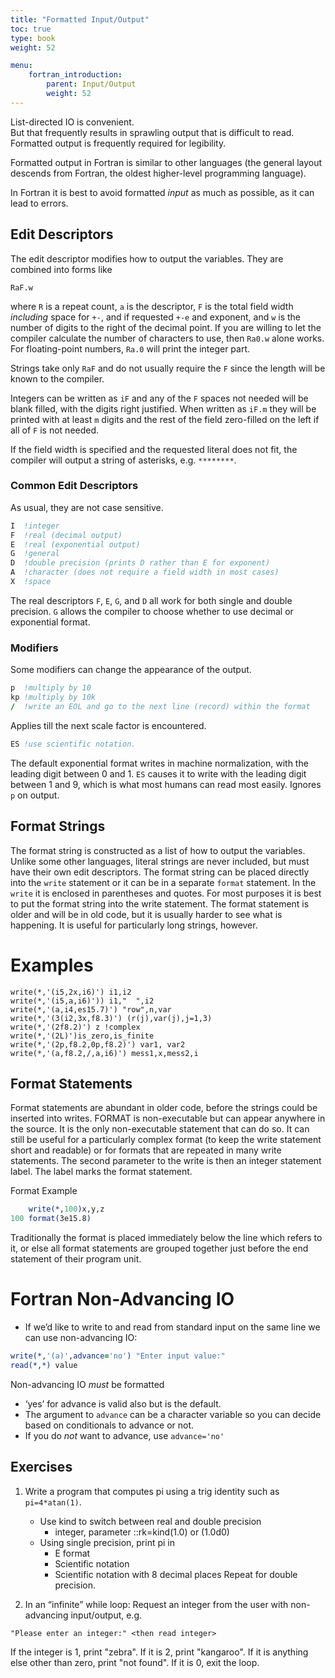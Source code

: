 ```yaml
---
title: "Formatted Input/Output"
toc: true
type: book
weight: 52

menu:
    fortran_introduction:
        parent: Input/Output
        weight: 52
---
```


List-directed IO is convenient.  
But that frequently results in sprawling output that is difficult to read. Formatted output is frequently required for legibility.  

Formatted output in Fortran is similar to other languages (the general layout descends from Fortran, the oldest higher-level programming language).

In Fortran it is best to avoid formatted _input_ as much as possible, as it can lead to errors.

## Edit Descriptors

The edit descriptor modifies how to output the variables.  They are combined into forms like
```
RaF.w
```
where `R` is a repeat count, `a` is the descriptor, `F` is the total field width _including_ space for `+-`, and if requested `+-e` and exponent, and `w` is the number of digits to the right of the decimal point. If you are willing to let the compiler calculate the number of characters to use, then `Ra0.w` alone works.  For floating-point numbers, `Ra.0` will print the integer part.

Strings take only `RaF` and do not usually require the `F` since the length will be known to the compiler.

Integers can be written as `iF` and any of the `F` spaces not needed will be blank filled, with the digits right justified.  When written as `iF.m` they will be printed with at least `m` digits and the rest of the field zero-filled on the left if all of `F` is not needed.

If the field width is specified and the requested literal does not fit, the compiler will output a string of asterisks, e.g. `********`.

### Common Edit Descriptors

As usual, they are not case sensitive.
```fortran
I  !integer
F  !real (decimal output)
E  !real (exponential output)
G  !general 
D  !double precision (prints D rather than E for exponent)
A  !character (does not require a field width in most cases)
X  !space
```
The real descriptors `F`, `E`, `G`, and `D` all work for both single and double precision. `G` allows the compiler to choose whether to use decimal or exponential format.

### Modifiers

Some modifiers can change the appearance of the output.
```fortran
p  !multiply by 10
kp !multiply by 10k
/  !write an EOL and go to the next line (record) within the format
```
Applies till the next scale factor is encountered.
```fortran
ES !use scientific notation.  
```
The default exponential format writes in machine normalization, with the leading digit between 0 and 1. `ES` causes it to write with the leading digit between 1 and 9, which is what most humans can read most easily.  Ignores `p` on output.

## Format Strings

The format string is constructed as a list of how to output the variables.  Unlike some other languages, literal strings are never included, but must have their own edit descriptors.
The format string can be placed directly into the `write` statement or it can be in a separate `format` statement. In the `write` it is enclosed in parentheses and quotes.
For most purposes it is best to put the format string into the write statement.  The format statement is older and will be in old code, but it is usually harder to see what is happening.  It is useful for particularly long strings, however.

# Examples
```
write(*,'(i5,2x,i6)') i1,i2
write(*,'(i5,a,i6)')) i1,"  ",i2
write(*,'(a,i4,es15.7)') "row",n,var
write(*,'(3(i2,3x,f8.3)') (r(j),var(j),j=1,3)
write(*,'(2f8.2)') z !complex
write(*,'(2L)')is_zero,is_finite
write(*,'(2p,f8.2,0p,f8.2)') var1, var2
write(*,'(a,f8.2,/,a,i6)') mess1,x,mess2,i
```

## Format Statements

Format statements are abundant in older code, before the strings could be inserted into writes.
FORMAT is non-executable but can appear anywhere in the source.  It is the only non-executable statement that can do so.
It can still be useful for a particularly complex format (to keep the write statement short and readable) or for formats that are repeated in many write statements.
The second parameter to the write is then an integer statement label.  The label marks the format statement.

Format Example
```fortran
    write(*,100)x,y,z
100 format(3e15.8)
```

Traditionally the format is placed immediately below the line which refers to it, or else all format statements are grouped together just before the end statement of their program unit.

# Fortran Non-Advancing IO

* If we’d like to write to and read from standard input on the same line we can use non-advancing IO:
```fortran
write(*,'(a)',advance='no') "Enter input value:"
read(*,*) value
```
Non-advancing IO _must_ be formatted
  * ‘yes’ for advance is valid also but is the default.
  * The argument to `advance` can be a character variable so you can decide based on conditionals to advance or not.
  * If you do _not_ want to advance, use `advance='no'`

## Exercises

1. Write a program that computes pi using a trig identity such as `pi=4*atan(1)`.
   * Use kind to switch between real and double precision
     * integer, parameter ::rk=kind(1.0)  or (1.0d0)
   * Using single precision, print pi in
     * E format
     * Scientific notation
     * Scientific notation with 8 decimal places
Repeat for double precision.

2. In an “infinite” while loop:
 Request an integer from the user with non-advancing input/output, e.g.
```
"Please enter an integer:" <then read integer>
```
If the integer is 1, print "zebra".  If it is 2, print "kangaroo".  If it is anything else other than zero, print "not found".  If it is 0, exit the loop.
